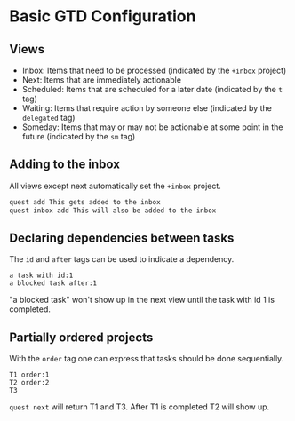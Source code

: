 # Basic GTD Configuration

## Views

- Inbox: Items that need to be processed (indicated by the `+inbox` project)
- Next: Items that are immediately actionable
- Scheduled: Items that are scheduled for a later date (indicated by the `t` tag)
- Waiting: Items that require action by someone else (indicated by the `delegated` tag)
- Someday: Items that may or may not be actionable at some point in the future (indicated by the `sm` tag)

## Adding to the inbox

All views except next automatically set the `+inbox` project.

```bash
quest add This gets added to the inbox
quest inbox add This will also be added to the inbox
```

## Declaring dependencies between tasks

The `id` and `after` tags can be used to indicate a dependency. 
```
a task with id:1
a blocked task after:1
```
"a blocked task" won't show up in the next view until the task with id 1 is completed.

## Partially ordered projects

With the `order` tag one can express that tasks should be done sequentially.
```
T1 order:1
T2 order:2
T3
```
`quest next` will return T1 and T3. After T1 is completed T2 will show up.